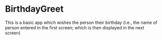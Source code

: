 # BirthdayGreet
This is a basic app which wishes the person their birthday (i.e., the name of person entered in the first screen; which is then displayed in the next screen)
